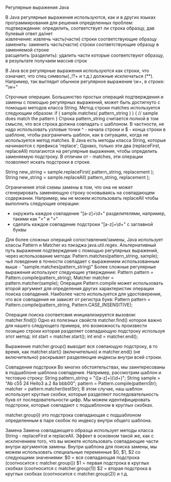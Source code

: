 Регулярные выражения Java

В Java регулярные выражения используются, как и в других языках программирования для решения определенных проблем:  
подтверждение: определить, соответствует ли строка образцу, дав булевый ответ да/нет  
извлечение: извлечь часть(части) строки соответствующие образцу  
заменить: заменить часть(части) строки соответствующие образцу в заменяемой строке  
расщепить (разделить): удалить части которые соответствуют образцу, в результате получаем массив строк  

В Java все регулярные выражения используются как строки, что означает, что спец символы(.,!?+ и т.д.) должные исключаться (*\*). Например, так выглядит
обычное регулярное выражение \w+, в строке:
"\\w+"

Строчные операции.
Большинство простых операций подтверждения и замены с помощью регулярных выражений, может быть достигнуто с помощью методов класса String.
Метод строки matches используется следующим образом:
if ( sample.matches( pattern_string ) ) {
  // sample does match the pattern
}
Строка pattern_string считается полной в том смысле, что вся строка должна совпадать с шаблоном.
В частности, не надо использовать узловые точки ^ - начала строки и $ - конца строки в шаблоне, чтобы разграничить шаблон, как в ситуациях, когда не используется метод matches.
В Java есть методы класса String, которые начинаются с префикса 'replace'; 
Однако, только эти два (replaceFirst, replaceAll) полагаются на регулярные выражения, чтобы определить
заменяемую подстроку.
В отличии от - matches, эти операции позволяют искать подстроки в строке.

String new_string = sample.replaceFirst( pattern_string, replacement );
String new_string = sample.replaceAll( pattern_string, replacement );

Ограничения этой схемы замены в том, что она не может сгенерировать заменяющую строку основываясь
на совпадающем содержании. Например, мы не можем использовать replaceAll чтобы выполнить следующие
операции:
- окружить каждое совпадение "[a-z]+\d+" разделителями, например, такими как "<" и ">"
- сделать каждое совпадение подстроки "[a-z]+\d+" с заглавной буквы

Для более сложных операций сопоставления/замены, Java использует классы Pattern и Matcher из пэкэджа
java.util.regex. Альтернативный путь выражения подтверждения с помощью регулярных выражений, через
использование метода:
Pattern.matches(pattern_string, sample);
чьё поведение в точности совпадает с выражением использованным выше - "sample.matches(pattern_string)"
Более сложные регулярные выражения используют следующие утверждение:
Pattern pattern = Pattern.compile(pattern_string);
Matcher matcher = pattern.matcher(sample);
Операция Pattern.compile может использовать второй аргумент для определения других характеристик операции
поиска совпадений. Наиболее часто используется для удостоверения, что все совпадения не зависят от регистра 
букв:
Pattern pattern = Pattern.compile(pattern_string, Pattern.CASE_INSENSITIVE);

Операция поиска соответсвия инициализируется вызовом:
matcher.find())
Одно из полезных свойств matcher.find() которое важно для нашего следующего примера, это возможность
произвести позицию строки которая разделяет совпадающую подстроку используя этот метод:
int start = matcher.start();
int end = matcher.end();

Выражение matcher.group() выводит вся совпающую подстроку, в то время, как matcher.start() (включительно)
и matcher.end() (не включительно) раскрывает разделяюцие индексы внутри всей строки.

Совпадения подстроки
Во многих обстоятельствах, мы заинтересованы в подшаблоне шаблона совпадения. Например, 
рассмотрим шаблон и тестовую строку:
String pattern_string = "([a-z]+)(\\d+)";
String sample = "Ab c55 24 Hello3 a.2 8a bbb00";
pattern = Pattern.compile(patternStr);
matcher = pattern.matcher(testStr);
В этом случае, наш шаблон использует круглые скобки, которые разделяют последовательность букв
от последовательности цифр. Мы можем идентифицировать подстроки, которые совпадают с подшаблоном в
круглых скобках.

matcher.group(i) это подстрока совпадающая с подшаблоном определенным в паре скобок по индексу внутри общего шаблона.

Замена
Замена совпадающего образца использует методы класса String - replaceFirst и replaceAll. Эффект
в основном такой же, как с исключением того, что вы можете использовать совпадающие части внутри
аргументов замены.
Внутри шаблона для поиска замены, мы можем использовать специальные переменные $0, $1, $2 со
следующими значениями:
$0 = вся совпадающая подстрока
(соотносится с matcher.group())
$1 = первая подстрока в круглых скобках
(соотносится с matcher.group(1))
$2 = вторая подстрока в круглых скобках
(соотносится с matcher.group(2)) и т.д.
